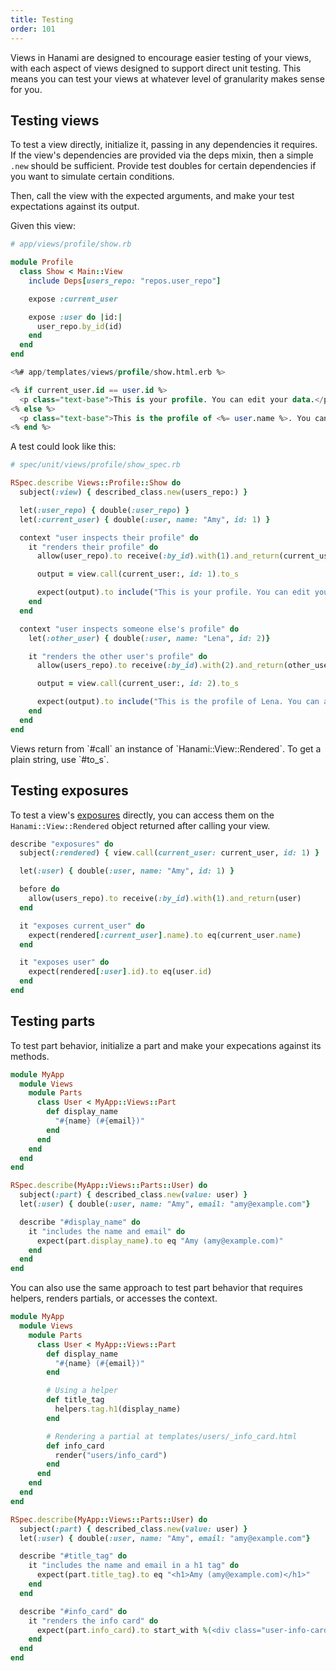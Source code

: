 ```yaml
---
title: Testing
order: 101
---
```


Views in Hanami are designed to encourage easier testing of your views, with each aspect of views designed to support direct unit testing. This means you can test your views at whatever level of granularity makes sense for you.

## Testing views

To test a view directly, initialize it, passing in any dependencies it requires. If the view's dependencies are provided via the deps mixin, then a simple `.new` should be sufficient. Provide test doubles for certain dependencies if you want to simulate certain conditions.

Then, call the view with the expected arguments, and make your test expectations against its output.

Given this view:

```ruby
# app/views/profile/show.rb

module Profile
  class Show < Main::View
    include Deps[users_repo: "repos.user_repo"]

    expose :current_user

    expose :user do |id:|
      user_repo.by_id(id)
    end
  end
end
```

```sql
<%# app/templates/views/profile/show.html.erb %>

<% if current_user.id == user.id %>
  <p class="text-base">This is your profile. You can edit your data.</p>
<% else %>
  <p class="text-base">This is the profile of <%= user.name %>. You can admire it.</p>
<% end %>
```

A test could look like this:

```ruby
# spec/unit/views/profile/show_spec.rb

RSpec.describe Views::Profile::Show do
  subject(:view) { described_class.new(users_repo:) }

  let(:user_repo) { double(:user_repo) }
  let(:current_user) { double(:user, name: "Amy", id: 1) }

  context "user inspects their profile" do
    it "renders their profile" do
      allow(user_repo).to receive(:by_id).with(1).and_return(current_user)

      output = view.call(current_user:, id: 1).to_s

      expect(output).to include("This is your profile. You can edit your data.")
    end
  end

  context "user inspects someone else's profile" do
    let(:other_user) { double(:user, name: "Lena", id: 2)}

    it "renders the other user's profile" do
      allow(users_repo).to receive(:by_id).with(2).and_return(other_user)

      output = view.call(current_user:, id: 2).to_s

      expect(output).to include("This is the profile of Lena. You can admire it.")
    end
  end
end
```

<p class="notice">
Views return from `#call` an instance of `Hanami::View::Rendered`. To get a plain string, use `#to_s`.
</p>

## Testing exposures

To test a view's [exposures](/v2.2/views/input-and-exposures/) directly, you can access them on the `Hanami::View::Rendered` object returned after calling your view.

```ruby
describe "exposures" do
  subject(:rendered) { view.call(current_user: current_user, id: 1) }

  let(:user) { double(:user, name: "Amy", id: 1) }

  before do
    allow(users_repo).to receive(:by_id).with(1).and_return(user)
  end

  it "exposes current_user" do
    expect(rendered[:current_user].name).to eq(current_user.name)
  end

  it "exposes user" do
    expect(rendered[:user].id).to eq(user.id)
  end
end
```

## Testing parts

To test part behavior, initialize a part and make your expecations against its methods.

```ruby
module MyApp
  module Views
    module Parts
      class User < MyApp::Views::Part
        def display_name
          "#{name} (#{email})"
        end
      end
    end
  end
end

RSpec.describe(MyApp::Views::Parts::User) do
  subject(:part) { described_class.new(value: user) }
  let(:user) { double(:user, name: "Amy", email: "amy@example.com"}

  describe "#display_name" do
    it "includes the name and email" do
      expect(part.display_name).to eq "Amy (amy@example.com)"
    end
  end
end
```

You can also use the same approach to test part behavior that requires helpers, renders partials, or accesses the context.

```ruby
module MyApp
  module Views
    module Parts
      class User < MyApp::Views::Part
        def display_name
          "#{name} (#{email})"
        end

        # Using a helper
        def title_tag
          helpers.tag.h1(display_name)
        end

        # Rendering a partial at templates/users/_info_card.html
        def info_card
          render("users/info_card")
        end
      end
    end
  end
end

RSpec.describe(MyApp::Views::Parts::User) do
  subject(:part) { described_class.new(value: user) }
  let(:user) { double(:user, name: "Amy", email: "amy@example.com"}

  describe "#title_tag" do
    it "includes the name and email in a h1 tag" do
      expect(part.title_tag).to eq "<h1>Amy (amy@example.com)</h1>"
    end
  end

  describe "#info_card" do
    it "renders the info card" do
      expect(part.info_card).to start_with %(<div class="user-info-card">)
    end
  end
end
```
